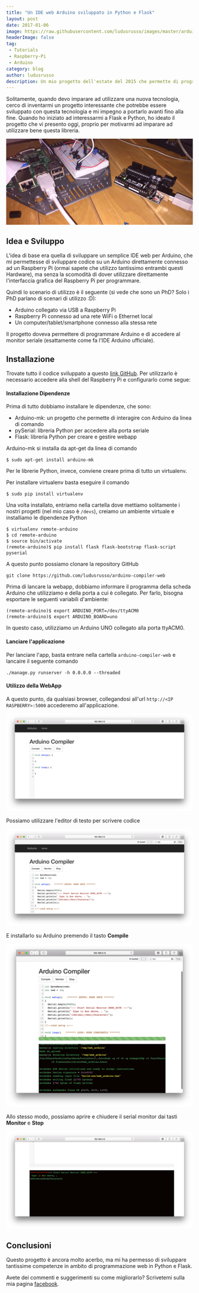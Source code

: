 ```yaml
---
title: "Un IDE web Arduino sviluppato in Python e Flask"
layout: post
date: 2017-01-06
image: https://raw.githubusercontent.com/ludusrusso/images/master/arduino-rasp-web/main.jpg
headerImage: false
tag:
 - Tutorials
 - Raspberry-Pi
 - Arduino
category: blog
author: ludusrusso
description: Un mio progetto dell'estate del 2015 che permette di programmare Arduino da un'interfaccia Web esposta da un Raspberry Pi
---
```


<div class="post-body">
    <p>Solitamente, quando devo imparare ad utilizzare una nuova tecnologia, cerco di inventarmi un progetto interessante che potrebbe essere sviluppato con questa tecnologia e mi impegno a portarlo avanti fino alla fine. Quando ho iniziato ad interessarmi a Flask e Python, ho ideato il progetto che vi presento oggi, proprio per motivarmi ad imparare ad utilizzare bene questa libreria.</p>

<p><img src="https://raw.githubusercontent.com/ludusrusso/images/master/arduino-rasp-web/main.jpg" alt="main"></p>

<h2>Idea e Sviluppo</h2>

<p>L'idea di base era quella di sviluppare un semplice IDE web per Arduino, che mi permettesse di sviluppare codice su un Arduino direttamente connesso ad un Raspberry Pi (ormai sapete che utilizzo tantissimo entrambi questi Hardware), ma senza la scomodità di dover utilizzare direttamente l'interfaccia grafica del Raspberry Pi per programmare.</p>

<p>Quindi lo scenario di utilizzo è il seguente (si vede che sono un PhD? Solo i PhD parlano di scenari di utilizzo :D):</p>

<ul>
<li>Arduino collegato via USB a Raspberry Pi</li>
<li>Raspberry Pi connesso ad una rete WiFi o Ethernet local</li>
<li>Un computer/tablet/smartphone connesso alla stessa rete</li>
</ul>

<p>Il progetto doveva permettere di programmare Arduino e di accedere al monitor seriale (esattamente come fa l'IDE Arduino ufficiale).</p>

<h2>Installazione</h2>

<p>Trovate tutto il codice sviluppato a questo <a href="https://github.com/ludusrusso/arduino-compiler-web">link GitHub</a>. Per utilizzarlo è necessario accedere alla shell del Raspberry Pi e configurarlo come segue:</p>

<h4>Installazione Dipendenze</h4>

<p>Prima di tutto dobbiamo installare le dipendenze, che sono:</p>

<ul>
<li>Arduino-mk: un progetto che permette di interagire con Arduino da linea di comando</li>
<li>pySerial: libreria Python per accedere alla porta seriale</li>
<li>Flask: libreria Python per creare e gestire webapp</li>
</ul>

<p>Arduino-mk si installa da apt-get da linea di comando</p>

<pre><code>$ sudo apt-get install arduino-mk
</code></pre>

<p>Per le librerie Python, invece, conviene creare prima di tutto un virtualenv.</p>

<p>Per installare virtualenv basta eseguire il comando</p>

<pre><code>$ sudo pip install virtualenv
</code></pre>

<p>Una volta installato, entriamo nella cartella dove mettiamo solitamente i nostri progetti (nel mio caso è <code>/devs</code>), creiamo un ambiente virtuale e installiamo le dipendenze Python</p>

<pre><code>$ virtualenv remote-arduino
$ cd remote-arduino
$ source bin/activate
(remote-arduino)$ pip install flask flask-bootstrap flask-script pyserial
</code></pre>

<p>A questo punto possiamo clonare la repository GitHub</p>

<pre><code>git clone https://github.com/ludusrusso/arduino-compiler-web
</code></pre>

<p>Prima di lancare la webapp, dobbiamo informare il programma della scheda Arduino che utilizziamo e della porta a cui è collegato. Per farlo, bisogna esportare le seguenti variabili d'ambiente:</p>

<pre><code>(remote-arduino)$ export ARDUINO_PORT=/dev/ttyACM0
(remote-arduino)$ export ARDUINO_BOARD=uno
</code></pre>

<p>In questo caso, utilizziamo un Arduino UNO collegato alla porta ttyACM0.</p>

<h4>Lanciare l'applicazione</h4>

<p>Per lanciare l'app, basta entrare nella cartella <code>arduino-compiler-web</code> e lancaire il seguente comando </p>

<pre><code>./manage.py runserver -h 0.0.0.0 --threaded
</code></pre>

<h4>Utilizzo della WebApp</h4>

<p>A questo punto, da qualsiasi browser, collegandosi all'url <code>http://&lt;IP RASPBERRY&gt;:5000</code> accederemo all'applicazione.</p>

<p><img src="https://raw.githubusercontent.com/ludusrusso/images/master/arduino-rasp-web/index.png" alt="main"></p>

<p>Possiamo utilizzare l'editor di testo per scrivere codice</p>

<p><img src="https://raw.githubusercontent.com/ludusrusso/images/master/arduino-rasp-web/code.png" alt="main"></p>

<p>E installarlo su Arduino premendo il tasto <strong>Compile</strong></p>

<p><img src="https://raw.githubusercontent.com/ludusrusso/images/master/arduino-rasp-web/compilation.png" alt="main"></p>

<p>Allo stesso modo, possiamo aprire e chiudere il serial monitor dai tasti <strong>Monitor</strong> e <strong>Stop</strong></p>

<p><img src="https://raw.githubusercontent.com/ludusrusso/images/master/arduino-rasp-web/monitor.png" alt="main"></p>

<h2>Conclusioni</h2>

<p>Questo progetto è ancora molto acerbo, ma mi ha permesso di sviluppare tantissime competenze in ambito di programmazione web in Python e Flask. </p>

<p>Avete dei commenti e suggerimenti su come migliorarlo? Scrivetemi sulla mia pagina <a href="http://facebook.com/ludusrusso.cc">facebook</a>. </p>

  </div>